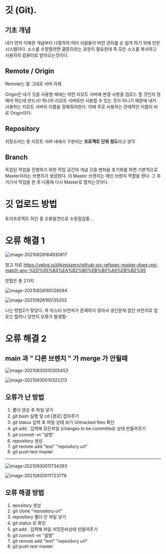 # 깃 (Git).



## 기초 개념

내가 먼저 이해한 개념부터 나열하자 여러 사람들이 버전 관리를 손 쉽게 하기 위해 만든 시스템이다. 
소스를 수정할려면 클론이라는 과정이 필요한데 즉 모든 소스를 복사하고 
사용자의 컴퓨터로 받아오는것이다.



## Remote / Origin

Remote는 말 그대로 서버 자체 

Origin은 내가 깃을 사용할 때에는 어떤 리모트 서버에 변경 사항을 업로드 할 것인지 정해야 하는데 
반드시! 하나의 리모트 서버로만 사용할 수 있는 것이 아니기 때문에 내가 사용하는 리모트 서버의 이름을
정해줘야한다. 이때 주로 사용하는 관례적인 이름이 바로 Origin이다.

## Repository

저장소라는 뜻 리모트 서버 내에서 구분되는 **프로젝트 단위 정도**라고 생각

## Branch

독립된 작업을 진행하기 위한 작업 공간의 개념
깃을 맨처음 초기화를 하면 기본적으로 Master이라는 브랜치가 생성된다.
이 Master 브랜치는 메인 브랜치 역할을 한다.
그 후 거기서 작업을 한 후 나중에 다시 Master로 합치는것이다.

# **깃 업로드 방법**

토이프로젝트 하던 중 오류발견으로 수정점검중...

# 오류 해결 1



![image-20210828164930817](https://user-images.githubusercontent.com/81904356/131211420-05bc7250-2727-42ea-a13d-8b0d497a6a9e.png)

참고 자료
https://velog.io/@kimiszero/github-src-refspec-master-does-not-match-any-%ED%95%B4%EA%B2%B0%EB%B0%A9%EB%B2%95

방법은 총 2가지

![image-20210828165126094](https://user-images.githubusercontent.com/81904356/131211435-63dff700-6ba9-4f97-8fe4-49ee2efc6308.png)


![image-20210828165135202](https://user-images.githubusercontent.com/81904356/131211436-71346d38-5403-41aa-b811-4e8397332fe6.png)

나는 방법2가 맞았다.  즉 마스터 브런치가 존재하지 않아서 생긴문제 
없던 브런치로 업로드 할려니 당연히 오류가 발생함-

# 오류 해결 2

## main 과 " 다른 브렌치 " 가 merge 가 안될때

![image-20210830010305453](https://user-images.githubusercontent.com/81904356/131257622-49e78a75-d058-4959-a1c0-c9f3a4f94cea.png)


![image-20210830010322213](https://user-images.githubusercontent.com/81904356/131257623-b6764c66-a898-46e2-aaa5-407b487369c1.png)

## 오류가 난 방법

1. 폴더 생성 후 파일 넣기
2. git bash 실행 및 cd [경로] 잡아주기
3. git status 입력 후 파일 상태 보기 Untracked files 확인
4. git add . 입력해 모든파일 (changes to be committed) 상태 만들어주기
5. git commit -m "설명"
6. repository 생성
7. git remote add "test" "repository url"
8. git push test master



-----------------------------------------------------------------------------------------------------------------------------

![image-20210830011734393](https://user-images.githubusercontent.com/81904356/131257624-8791ab5e-1b52-4874-b5b2-df38d502674f.png)

![image-20210830011723778](https://user-images.githubusercontent.com/81904356/131257628-30a89caf-3c68-4f88-8062-7dd4c0073124.png)

## 오류 해결 방법

1. epository 생성
2. git clone "repository url"
3. repository 폴더 안 파일 넣기
4. git status 로 확인
5. git add . 입력해 파일 커밋준비상태 만들어주기
6. git commit -m "설명"
7. git remote add "test" "repository url"
8. git push test master
